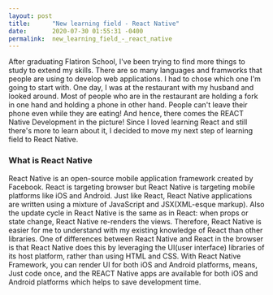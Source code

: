 ```yaml
---
layout: post
title:      "New learning field - React Native"
date:       2020-07-30 01:55:31 -0400
permalink:  new_learning_field_-_react_native
---
```


After graduating Flatiron School, I've been trying to find more things to study to extend my skills. There are so many languages and framworks that people are using to develop web applications. I had to chose which one I'm going to start with. One day, I was at the restaurant with my husband and looked around. Most of people who are in the restaurant are holding a fork in one hand and holding a phone in other hand. People can't leave their phone even while they are eating! 
And hence, there comes the REACT Native Development in the picture! Since I loved learning React and still there's more to learn about it, I decided to move my next step of learning field to React Native.


### What is React Native
React Native is an open-source mobile application framework created by Facebook. React is targeting browser but React Native is targeting mobile platforms like iOS and Android. Just like React, React Native applications are written using a mixture of JavaScript and JSX(XML-esque markup). Also the update cycle in React Native is the same as in React: when props or state change, React Native re-renders the views. Therefore, React Native is easier for me to understand with my existing knowledge of React than other libraries. One of differences between React Native and React in the browser is that React Native does this by leveraging the UI(user interface) libraries of its host platform, rather than using HTML and CSS. 
With React Native Framework, you can render UI for both iOS and Android platforms, means, Just code once, and the REACT Native apps are available for both iOS and Android platforms which helps to save development time.


